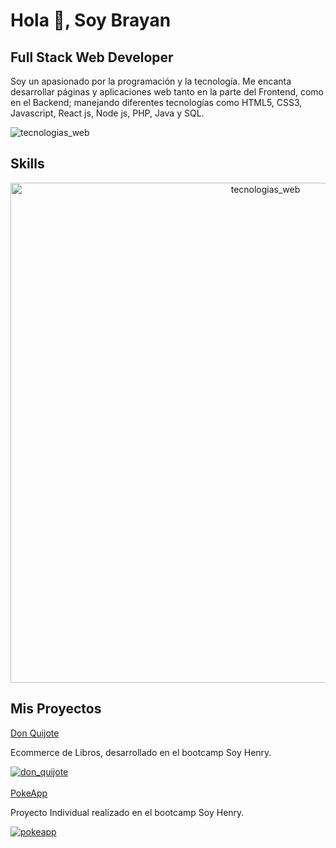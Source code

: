 <h1>Hola 👋, Soy Brayan</h1>
<h2>Full Stack Web Developer</h2>
<p>Soy un apasionado por la programación y la tecnología. Me encanta desarrollar páginas y aplicaciones web tanto en la parte del Frontend, como en el Backend; manejando diferentes tecnologías como HTML5, CSS3, Javascript, React js, Node js, PHP, Java y SQL.</p>
<img src="https://ximhai.com/img/programando.gif" alt="tecnologias_web" />
<h2>Skills</h2>
<p style="text-align:center;">
  <img src="https://scontent.flim12-1.fna.fbcdn.net/v/t39.30808-6/311780448_1282046705904415_2651697978016111115_n.jpg?_nc_cat=105&ccb=1-7&_nc_sid=730e14&_nc_eui2=AeGyYIaaPZ4yFoz_yv1zQ7QnXWq2jYie2MpdaraNiJ7YykNg3DGjnV1vQGq7_AbpwqDAh_mwFooPru4_4SyW7wLw&_nc_ohc=PfEuGmyiCN8AX9Am2tA&_nc_ht=scontent.flim12-1.fna&oh=00_AT9Ysy0KOUbYqx4qUZOMFgDuW6ygXOO-_sBALqNtrKuC9Q&oe=635BD82A" alt="tecnologias_web" width="800px" />
  </p>
  <h2>Mis Proyectos</h2>
  <a href="https://don-quijote.vercel.app/" target="_blank">Don Quijote</a>
  <p>Ecommerce de Libros, desarrollado en el bootcamp Soy Henry. </p>
  <a href="https://don-quijote.vercel.app/" target="_blank">
  <img src="https://scontent.flim12-1.fna.fbcdn.net/v/t39.30808-6/312403247_1282055899236829_2723614271268385035_n.jpg?_nc_cat=109&ccb=1-7&_nc_sid=730e14&_nc_eui2=AeGQrxO0lERtqhDhvZrSJrK8RF0oOX_QN1BEXSg5f9A3UKELtXuvy0_Cva3yvLElOyxjGdVDEPOVEAxq2T8hBbAD&_nc_ohc=csyD-2yXTsgAX9ipg1I&_nc_ht=scontent.flim12-1.fna&oh=00_AT9OF1iMBDr99MOBuMyW466zbLyrIK5pBnbGoJ6IEv5Z2w&oe=635C8F57" alt="don_quijote"/>
  </a>
  <br><br>
  <a href="https://pokemon-dusky-ten.vercel.app/" target="_blank">PokeApp</a>
  <p>Proyecto Individual realizado en el bootcamp Soy Henry.</p>
  <a href="https://pokemon-dusky-ten.vercel.app/" target="_blank">
  <img src="https://scontent.flim12-1.fna.fbcdn.net/v/t39.30808-6/311683740_1282069629235456_7876938312204105003_n.jpg?_nc_cat=110&ccb=1-7&_nc_sid=730e14&_nc_eui2=AeEt8J5rz6yQPB-PYz9Qaf7Ft31P8Rezxi23fU_xF7PGLbNOKFV0O7ztdhxCCJFPxUbNKwdYQ02B7qAAn8VZfjfz&_nc_ohc=4U1soFGCIa0AX8_d5db&_nc_ht=scontent.flim12-1.fna&oh=00_AT9lh_3DVi0H2_ICgkt_vW_aJoDR1b_m2lLWxf8dYOImIg&oe=635C1A6A" alt="pokeapp"/>
  </a>
<!--
**braalexdeveloper/braalexdeveloper** is a ✨ _special_ ✨ repository because its `README.md` (this file) appears on your GitHub profile.

Here are some ideas to get you started:

- 🔭 I’m currently working on ...
- 🌱 I’m currently learning ...
- 👯 I’m looking to collaborate on ...
- 🤔 I’m looking for help with ...
- 💬 Ask me about ...
- 📫 How to reach me: ...
- 😄 Pronouns: ...
- ⚡ Fun fact: ...
-->
